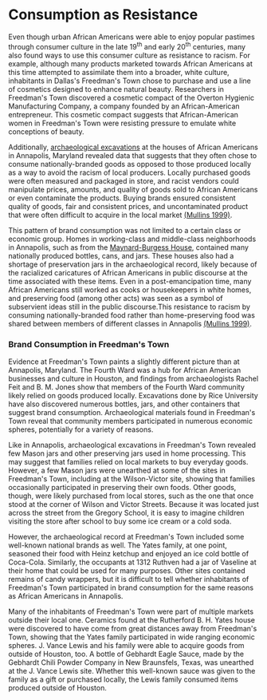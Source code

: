 <h1><a id="top">Consumption as Resistance</a></h1>

Even though urban African Americans were able to enjoy popular pastimes through consumer culture in the late 19<sup>th</sup> and early 20<sup>th</sup> centuries, many also found ways to use this consumer culture as resistance to racism. For example, although many products marketed towards African Americans at this time attempted to assimilate them into a broader, white culture, inhabitants in Dallas's Freedman's Town chose to purchase and use a line of cosmetics designed to enhance natural beauty. Researchers in Freedman's Town discovered a cosmetic compact of the Overton Hygienic Manufacturing Company, a company founded by an African-American entrepreneur. This cosmetic compact suggests that African-American women in Freedman's Town were resisting pressure to emulate white conceptions of beauty.

Additionally, [archaeological excavations](http://www.aia.umd.edu/index.html) at the houses of African Americans in Annapolis, Maryland revealed data that suggests that they often chose to consume nationally-branded goods as opposed to those produced locally as a way to avoid the racism of local producers. Locally purchased goods were often measured and packaged in store, and racist vendors could manipulate prices, amounts, and quality of goods sold to African Americans or even contaminate the products. Buying brands ensured consistent quality of goods, fair and consistent prices, and uncontaminated product that were often difficult to acquire in the local market [(Mullins 1999)](about.html#bibliography). 

This pattern of brand consumption was not limited to a certain class or economic group. Homes in working-class and middle-class neighborhoods in Annapolis, such as from the [Maynard-Burgess House](http://www.aia.umd.edu/maynard.html), contained many nationally produced bottles, cans, and jars. These houses also had a shortage of preservation jars in the archaeological record, likely because of the racialized caricatures of African Americans in public discourse at the time associated with these items. Even in a post-emancipation time, many African Americans still worked as cooks or housekeepers in white homes, and preserving food (among other acts) was seen as a symbol of subservient ideas still in the public discourse.This resistance to racism by consuming nationally-branded food rather than home-preserving food was shared between members of different classes in Annapolis [(Mullins 1999)](about.html#bibliography).

<h3><a id="brand">Brand Consumption in Freedman's Town</a></h3>

Evidence at Freedman's Town paints a slightly different picture than at Annapolis, Maryland. The Fourth Ward was a hub for African American businesses and culture in Houston, and findings from archaeologists Rachel Feit and B. M. Jones show that members of the Fourth Ward community likely relied on goods produced locally. Excavations done by Rice University have also discovered numerous bottles, jars, and other containers that suggest brand consumption. Archaeological materials found in Freedman's Town reveal that community members participated in numerous economic spheres, potentially for a variety of reasons. 

Like in Annapolis, archaeological excavations in Freedman's Town revealed few Mason jars and other preserving jars used in home processing. This may suggest that families relied on local markets to buy everyday goods. However, a few Mason jars were unearthed at some of the sites in Freedman's Town, including at the Wilson-Victor site, showing that families occasionally participated in preserving their own foods. Other goods, though, were likely purchased from local stores, such as the one that once stood at the corner of Wilson and Victor Streets. Because it was located just across the street from the Gregory School, it is easy to imagine children visiting the store after school to buy some ice cream or a cold soda. 

However, the archaeological record at Freedman's Town included some well-known national brands as well. The Yates family, at one point, seasoned their food with Heinz ketchup and enjoyed an ice cold bottle of Coca-Cola. Similarly, the occupants at 1312 Ruthven had a jar of Vaseline at their home that could be used for many purposes. Other sites contained remains of candy wrappers, but it is difficult to tell whether inhabitants of Freedman's Town participated in brand consumption for the same reasons as African Americans in Annapolis. 

Many of the inhabitants of Freedman's Town were part of multiple markets outside their local one. Ceramics found at the Rutherford B. H. Yates house were discovered to have come from great distances away from Freedman's Town, showing that the Yates family participated in wide ranging economic spheres. J. Vance Lewis and his family were able to acquire goods from outside of Houston, too. A bottle of Gebhardt Eagle Sauce, made by the Gebhardt Chili Powder Company in New Braunsfels, Texas, was unearthed at the J. Vance Lewis site. Whether this well-known sauce was given to the family as a gift or purchased locally, the Lewis family consumed items produced outside of Houston.
